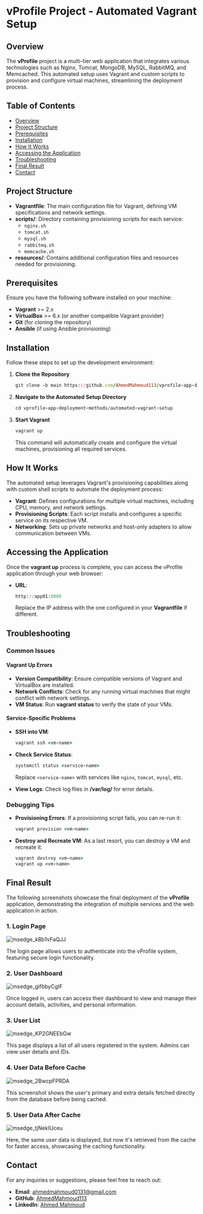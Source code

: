 # vProfile Project - Automated Vagrant Setup

## Overview

The **vProfile** project is a multi-tier web application that integrates various technologies such as Nginx, Tomcat, MongoDB, MySQL, RabbitMQ, and Memcached. This automated setup uses Vagrant and custom scripts to provision and configure virtual machines, streamlining the deployment process.

## Table of Contents

- [Overview](#overview)
- [Project Structure](#project-structure)
- [Prerequisites](#prerequisites)
- [Installation](#installation)
- [How It Works](#how-it-works)
- [Accessing the Application](#accessing-the-application)
- [Troubleshooting](#troubleshooting)
- [Final Result](#final-result)
- [Contact](#contact)

## Project Structure

- **Vagrantfile**: The main configuration file for Vagrant, defining VM specifications and network settings.
- **scripts/**: Directory containing provisioning scripts for each service:
  - `nginx.sh`
  - `tomcat.sh`
  - `mysql.sh`
  - `rabbitmq.sh`
  - `memcache.sh`
- **resources/**: Contains additional configuration files and resources needed for provisioning.

## Prerequisites

Ensure you have the following software installed on your machine:

- **Vagrant** >= 2.x
- **VirtualBox** >= 6.x (or another compatible Vagrant provider)
- **Git** (for cloning the repository)
- **Ansible** (if using Ansible provisioning)

## Installation

Follow these steps to set up the development environment:

1. **Clone the Repository**

   ```ruby
   git clone -b main https://github.com/AhmedMahmoud113/vprofile-app-deployment-methods.git
   ```

2. **Navigate to the Automated Setup Directory**

   ```ruby
   cd vprofile-app-deployment-methods/automated-vagrant-setup
   ```

3. **Start Vagrant**

   ```ruby
   vagrant up
   ```

   This command will automatically create and configure the virtual machines, provisioning all required services.

## How It Works

The automated setup leverages Vagrant's provisioning capabilities along with custom shell scripts to automate the deployment process:

- **Vagrant**: Defines configurations for multiple virtual machines, including CPU, memory, and network settings.
- **Provisioning Scripts**: Each script installs and configures a specific service on its respective VM.
- **Networking**: Sets up private networks and host-only adapters to allow communication between VMs.

## Accessing the Application

Once the **vagrant up** process is complete, you can access the vProfile application through your web browser:

- **URL**:

  ```ruby
  http://app01:8080
  ```

  Replace the IP address with the one configured in your **Vagrantfile** if different.

## Troubleshooting

### Common Issues

#### Vagrant Up Errors

- **Version Compatibility**: Ensure compatible versions of Vagrant and VirtualBox are installed.
- **Network Conflicts**: Check for any running virtual machines that might conflict with network settings.
- **VM Status**: Run **vagrant status** to verify the state of your VMs.

#### Service-Specific Problems

- **SSH into VM**:

  ```ruby
  vagrant ssh <vm-name>
  ```

- **Check Service Status**:

  ```ruby
  systemctl status <service-name>
  ```

  Replace `<service-name>` with services like `nginx`, `tomcat`, `mysql`, etc.

- **View Logs**: Check log files in **/var/log/** for error details.

### Debugging Tips

- **Provisioning Errors**: If a provisioning script fails, you can re-run it:

  ```ruby
  vagrant provision <vm-name>
  ```

- **Destroy and Recreate VM**: As a last resort, you can destroy a VM and recreate it:

  ```ruby
  vagrant destroy <vm-name>
  vagrant up <vm-name>
  ```

## Final Result

The following screenshots showcase the final deployment of the **vProfile** application, demonstrating the integration of multiple services and the web application in action.

### 1. Login Page

![msedge_kBb1vFaQJJ](https://github.com/user-attachments/assets/3c229de9-7e2a-458d-91ac-b68faba3507a)

The login page allows users to authenticate into the vProfile system, featuring secure login functionality.

### 2. User Dashboard

![msedge_gifbbyCgIF](https://github.com/user-attachments/assets/4010e941-f026-412c-8466-d9e2868eb145)

Once logged in, users can access their dashboard to view and manage their account details, activities, and personal information.

### 3. User List

![msedge_KP2GNEEbGw](https://github.com/user-attachments/assets/924e6bee-80cb-4864-b627-35a35b79bcc1)

This page displays a list of all users registered in the system. Admins can view user details and IDs.

### 4. User Data Before Cache

![msedge_2BwcpFPRDA](https://github.com/user-attachments/assets/c6ee1c74-c100-47d1-b992-3eafe279f700)

This screenshot shows the user's primary and extra details fetched directly from the database before being cached.

### 5. User Data After Cache

![msedge_tjNekIUceu](https://github.com/user-attachments/assets/96dcfec5-005f-469f-a881-14bf77a3f7cd)

Here, the same user data is displayed, but now it's retrieved from the cache for faster access, showcasing the caching functionality.

## Contact

For any inquiries or suggestions, please feel free to reach out:

- **Email**: [ahmedmahmoud0131@gmail.com](mailto:ahmedmahmoud0131@gmail.com)
- **GitHub**: [AhmedMahmoud113](https://github.com/AhmedMahmoud113)
- **LinkedIn**: [Ahmed Mahmoud](https://www.linkedin.com/in/ahmed-mahmoud-03b938238/)
